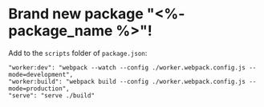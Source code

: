 # Brand new package "<%- package_name %>"!

Add to the `scripts` folder of `package.json`:

~~~
"worker:dev": "webpack --watch --config ./worker.webpack.config.js --mode=development",
"worker:build": "webpack build --config ./worker.webpack.config.js --mode=production",
"serve": "serve ./build"
~~~
